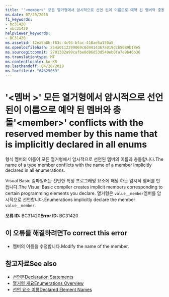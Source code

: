 ```yaml
---
title: "'<member>' 모든 열거형에서 암시적으로 선언 된이 이름으로 예약 된 멤버와 충돌"
ms.date: 07/20/2015
f1_keywords:
- bc31420
- vbc31420
helpviewer_keywords:
- BC31420
ms.assetid: f2ea5a8b-f63c-4c93-bfac-418ae5a150a5
ms.openlocfilehash: 254a0112299069c0d4414367a019dcb5089b18e5
ms.sourcegitcommit: 2701302a99cafbe0d86d53d540eb0fa7e9b46b36
ms.translationtype: MT
ms.contentlocale: ko-KR
ms.lasthandoff: 04/28/2019
ms.locfileid: "64625059"
---
```

# <a name="member-conflicts-with-the-reserved-member-by-this-name-that-is-implicitly-declared-in-all-enums"></a><span data-ttu-id="dcf96-102">'\<멤버 >' 모든 열거형에서 암시적으로 선언 된이 이름으로 예약 된 멤버와 충돌</span><span class="sxs-lookup"><span data-stu-id="dcf96-102">'\<member>' conflicts with the reserved member by this name that is implicitly declared in all enums</span></span>
<span data-ttu-id="dcf96-103">형식 멤버의 이름이 모든 열거형에서 암시적으로 선언된 멤버의 이름과 충돌합니다.</span><span class="sxs-lookup"><span data-stu-id="dcf96-103">The name of a type member conflicts with the name of a member implicitly declared in all enumerations.</span></span>  
  
 <span data-ttu-id="dcf96-104">Visual Basic 컴파일러는 선언한 특정 프로그래밍 요소에 해당 하는 암시적 멤버를 만듭니다.</span><span class="sxs-lookup"><span data-stu-id="dcf96-104">The Visual Basic compiler creates implicit members corresponding to certain programming elements you declare.</span></span> <span data-ttu-id="dcf96-105">열거형은 `value__member`멤버를 암시적으로 선언합니다.</span><span class="sxs-lookup"><span data-stu-id="dcf96-105">Enumerations implicitly declare the member `value__member`.</span></span>  
  
 <span data-ttu-id="dcf96-106">**오류 ID:** BC31420</span><span class="sxs-lookup"><span data-stu-id="dcf96-106">**Error ID:** BC31420</span></span>  
  
## <a name="to-correct-this-error"></a><span data-ttu-id="dcf96-107">이 오류를 해결하려면</span><span class="sxs-lookup"><span data-stu-id="dcf96-107">To correct this error</span></span>  
  
- <span data-ttu-id="dcf96-108">멤버의 이름을 수정합니다.</span><span class="sxs-lookup"><span data-stu-id="dcf96-108">Modify the name of the member.</span></span>  
  
## <a name="see-also"></a><span data-ttu-id="dcf96-109">참고자료</span><span class="sxs-lookup"><span data-stu-id="dcf96-109">See also</span></span>

- [<span data-ttu-id="dcf96-110">선언문</span><span class="sxs-lookup"><span data-stu-id="dcf96-110">Declaration Statements</span></span>](~/docs/visual-basic/programming-guide/language-features/statements.md#declaration-statements)
- [<span data-ttu-id="dcf96-111">열거형 개요</span><span class="sxs-lookup"><span data-stu-id="dcf96-111">Enumerations Overview</span></span>](../../visual-basic/programming-guide/language-features/constants-enums/enumerations-overview.md)
- [<span data-ttu-id="dcf96-112">선언 요소 이름</span><span class="sxs-lookup"><span data-stu-id="dcf96-112">Declared Element Names</span></span>](../../visual-basic/programming-guide/language-features/declared-elements/declared-element-names.md)
